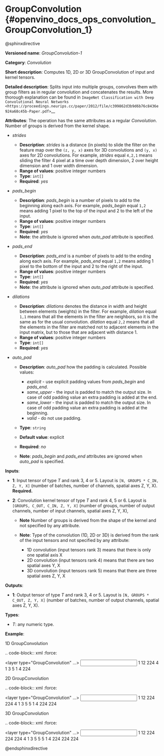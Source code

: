 # GroupConvolution  {#openvino_docs_ops_convolution_GroupConvolution_1}

@sphinxdirective

**Versioned name**: *GroupConvolution-1*

**Category**: *Convolution*

**Short description**: Computes 1D, 2D or 3D GroupConvolution of input and kernel tensors.

**Detailed description**: Splits input into multiple groups, convolves them with group filters 
as in regular convolution and concatenates the results. More thorough explanation can be found in 
`ImageNet Classification with Deep Convolutional Neural Networks <https://proceedings.neurips.cc/paper/2012/file/c399862d3b9d6b76c8436e924a68c45b-Paper.pdf>`__

**Attributes**: The operation has the same attributes as a regular _Convolution_. Number of groups is derived from the kernel shape.

* *strides*

  * **Description**: *strides* is a distance (in pixels) to slide the filter on the feature map over the ``(z, y, x)`` 
    axes for 3D convolutions and ``(y, x)`` axes for 2D convolutions. For example, *strides* equal ``4,2,1`` means sliding 
    the filter 4 pixel at a time over depth dimension, 2 over height dimension and 1 over width dimension.
  * **Range of values**: positive integer numbers
  * **Type**: ``int[]``
  * **Required**: *yes*

* *pads_begin*

  * **Description**: *pads_begin* is a number of pixels to add to the beginning along each axis. For example, 
    *pads_begin* equal ``1,2`` means adding 1 pixel to the top of the input and 2 to the left of the input.
  * **Range of values**: positive integer numbers
  * **Type**: ``int[]``
  * **Required**: *yes*
  * **Note**: the attribute is ignored when *auto_pad* attribute is specified.

* *pads_end*

  * **Description**: *pads_end* is a number of pixels to add to the ending along each axis. For example, 
    *pads_end* equal ``1,2`` means adding 1 pixel to the bottom of the input and 2 to the right of the input.
  * **Range of values**: positive integer numbers
  * **Type**: ``int[]``
  * **Required**: *yes*
  * **Note**: the attribute is ignored when *auto_pad* attribute is specified.

* *dilations*

  * **Description**: *dilations* denotes the distance in width and height between elements (weights) in the filter. 
    For example, *dilation* equal ``1,1`` means that all the elements in the filter are neighbors, 
    so it is the same as for the usual convolution. *dilation* equal ``2,2`` means that all the elements in the 
    filter are matched not to adjacent elements in the input matrix, but to those that are adjacent with distance 1.
  * **Range of values**: positive integer numbers
  * **Type**: ``int[]``
  * **Required**: *yes*

* *auto_pad*

  * **Description**: *auto_pad* how the padding is calculated. Possible values:
  
    * *explicit* - use explicit padding values from *pads_begin* and *pads_end*.
    * *same_upper* - the input is padded to match the output size. In case of odd padding value an extra padding is added at the end.
    * *same_lower* - the input is padded to match the output size. In case of odd padding value an extra padding is added at the beginning.
    * *valid* - do not use padding.
  
  * **Type**: ``string``
  * **Default value**: explicit
  * **Required**: *no*
  * **Note**: *pads_begin* and *pads_end* attributes are ignored when *auto_pad* is specified.

**Inputs**:

* **1**: Input tensor of type *T* and rank 3, 4 or 5. Layout is ``[N, GROUPS * C_IN, Z, Y, X]`` 
  (number of batches, number of channels, spatial axes Z, Y, X). **Required.**
* **2**: Convolution kernel tensor of type *T* and rank 4, 5 or 6. Layout is ``[GROUPS, C_OUT, C_IN, Z, Y, X]`` 
  (number of groups, number of output channels, number of input channels, spatial axes Z, Y, X),

  * **Note** Number of groups is derived from the shape of the kernel and not specified by any attribute.
  * **Note**: Type of the convolution (1D, 2D or 3D) is derived from the rank of the input tensors and not specified by any attribute:

    * 1D convolution (input tensors rank 3) means that there is only one spatial axis X
    * 2D convolution (input tensors rank 4) means that there are two spatial axes Y, X
    * 3D convolution (input tensors rank 5) means that there are three spatial axes Z, Y, X

**Outputs**:

* **1**: Output tensor of type *T* and rank 3, 4 or 5. Layout is ``[N, GROUPS * C_OUT, Z, Y, X]`` 
  (number of batches, number of output channels, spatial axes Z, Y, X).

**Types**:

* *T*: any numeric type.

**Example**:

1D GroupConvolution

.. code-block:: xml
   :force:

   <layer type="GroupConvolution" ...>
       <data dilations="1" pads_begin="2" pads_end="2" strides="1" auto_pad="explicit"/>
       <input>
           <port id="0">
               <dim>1</dim>
               <dim>12</dim>
               <dim>224</dim>
           </port>
           <port id="1">
               <dim>4</dim>
               <dim>1</dim>
               <dim>3</dim>
               <dim>5</dim>
           </port>
       </input>
       <output>
           <port id="2" precision="FP32">
               <dim>1</dim>
               <dim>4</dim>
               <dim>224</dim>
           </port>
       </output>


2D GroupConvolution

.. code-block:: xml
   :force:

   <layer type="GroupConvolution" ...>
       <data dilations="1,1" pads_begin="2,2" pads_end="2,2" strides="1,1" auto_pad="explicit"/>
       <input>
           <port id="0">
               <dim>1</dim>
               <dim>12</dim>
               <dim>224</dim>
               <dim>224</dim>
           </port>
           <port id="1">
               <dim>4</dim>
               <dim>1</dim>
               <dim>3</dim>
               <dim>5</dim>
               <dim>5</dim>
           </port>
       </input>
       <output>
           <port id="2" precision="FP32">
               <dim>1</dim>
               <dim>4</dim>
               <dim>224</dim>
               <dim>224</dim>
           </port>
       </output>


3D GroupConvolution

.. code-block:: xml
   :force:

   <layer type="GroupConvolution" ...>
       <data dilations="1,1,1" pads_begin="2,2,2" pads_end="2,2,2" strides="1,1,1" auto_pad="explicit"/>
       <input>
           <port id="0">
               <dim>1</dim>
               <dim>12</dim>
               <dim>224</dim>
               <dim>224</dim>
               <dim>224</dim>
           </port>
           <port id="1">
               <dim>4</dim>
               <dim>1</dim>
               <dim>3</dim>
               <dim>5</dim>
               <dim>5</dim>
               <dim>5</dim>
           </port>
       </input>
       <output>
           <port id="2" precision="FP32">
               <dim>1</dim>
               <dim>4</dim>
               <dim>224</dim>
               <dim>224</dim>
               <dim>224</dim>
           </port>
       </output>


@endsphinxdirective

